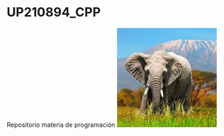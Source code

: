# UP210894_CPP
Repositorio materia de programación 
![Imagen](https://github.com/UP210894/UP210894_CPP/blob/main/Imagen/descarga.jfif)
